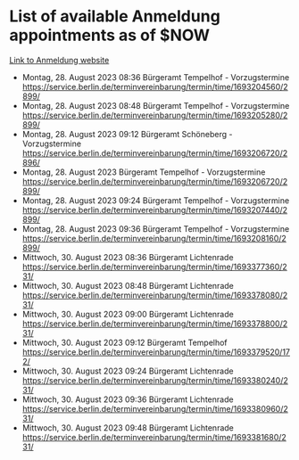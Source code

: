 # List of available Anmeldung appointments as of $NOW
[Link to Anmeldung website](https://service.berlin.de/terminvereinbarung/termin/tag.php?termin=1&anliegen[]=120686&dienstleisterlist=122210,122217,327316,122219,327312,122227,327314,122231,327346,122243,327348,122254,122252,329742,122260,329745,122262,329748,122271,327278,122273,327274,122277,327276,330436,122280,327294,122282,327290,122284,327292,122291,327270,122285,327266,122286,327264,122296,327268,150230,329760,122297,327286,122294,327284,122312,329763,122314,329775,122304,327330,122311,327334,122309,327332,317869,122281,327352,122279,329772,122283,122276,327324,122274,327326,122267,329766,122246,327318,122251,327320,122257,327322,122208,327298,122226,327300&herkunft=http%3A%2F%2Fservice.berlin.de%2Fdienstleistung%2F120686%2F)
- Montag, 28. August 2023 08:36 Bürgeramt Tempelhof - Vorzugstermine https://service.berlin.de/terminvereinbarung/termin/time/1693204560/2899/
- Montag, 28. August 2023 08:48 Bürgeramt Tempelhof - Vorzugstermine https://service.berlin.de/terminvereinbarung/termin/time/1693205280/2899/
- Montag, 28. August 2023 09:12 Bürgeramt Schöneberg - Vorzugstermine https://service.berlin.de/terminvereinbarung/termin/time/1693206720/2896/
- Montag, 28. August 2023  Bürgeramt Tempelhof - Vorzugstermine https://service.berlin.de/terminvereinbarung/termin/time/1693206720/2899/
- Montag, 28. August 2023 09:24 Bürgeramt Tempelhof - Vorzugstermine https://service.berlin.de/terminvereinbarung/termin/time/1693207440/2899/
- Montag, 28. August 2023 09:36 Bürgeramt Tempelhof - Vorzugstermine https://service.berlin.de/terminvereinbarung/termin/time/1693208160/2899/
- Mittwoch, 30. August 2023 08:36 Bürgeramt Lichtenrade https://service.berlin.de/terminvereinbarung/termin/time/1693377360/231/
- Mittwoch, 30. August 2023 08:48 Bürgeramt Lichtenrade https://service.berlin.de/terminvereinbarung/termin/time/1693378080/231/
- Mittwoch, 30. August 2023 09:00 Bürgeramt Lichtenrade https://service.berlin.de/terminvereinbarung/termin/time/1693378800/231/
- Mittwoch, 30. August 2023 09:12 Bürgeramt Tempelhof https://service.berlin.de/terminvereinbarung/termin/time/1693379520/172/
- Mittwoch, 30. August 2023 09:24 Bürgeramt Lichtenrade https://service.berlin.de/terminvereinbarung/termin/time/1693380240/231/
- Mittwoch, 30. August 2023 09:36 Bürgeramt Lichtenrade https://service.berlin.de/terminvereinbarung/termin/time/1693380960/231/
- Mittwoch, 30. August 2023 09:48 Bürgeramt Lichtenrade https://service.berlin.de/terminvereinbarung/termin/time/1693381680/231/
